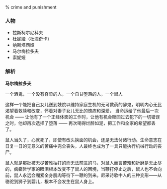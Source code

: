 % crime and punishment

### 人物

- 拉斯柯尔尼科夫
- 杜妮娅（杜涅奇卡）
- 纳斯塔西娅
- 马尔梅拉多夫
- 索妮娅

### 解析

__马尔梅拉多夫__

一个酒鬼，一个没有脊梁的人，一个自甘堕落的人，一个鼠人

这样一个能把自己女儿送到妓院以维持家庭生机的无可救药的醉鬼，明明内心无比渴望着救赎和改变，怀着对妻子女儿无比的愧疚和深爱，
当命运给了他最后一次机会 —— 让他有了一个正经体面的工作时，让他有机会赎回过去犯下的一切错误之时，他却再次选择了堕落 —— 再次喝得烂醉如泥，把工作和全家的希望都丢了。

鼠人当久了，心就死了，即使有改头换面的机会，还是无法付诸行动。生命意志在日复一日的无意义的苦痛中完全丧失，人最终也成为了一具只能执行机械行动的丧尸。

鼠人就是那批被无尽苦难抽打的而无法前进的马，对鼠人而言苦难和折磨是无止尽的，疯癫哲学家的眼泪根本改变不了鼠人的困境，当鞭打停止之后，鼠人也不会向前，鼠人永远会绷紧全身肌肉等待下一鞭的到来。尼采诗歌中人的三种变形——从骆驼到狮子到婴儿，根本不会发生在鼠人身上。
